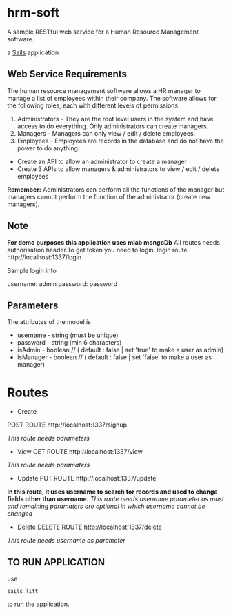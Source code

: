 # hrm-soft
A sample RESTful web service for a Human Resource Management software. 

a [Sails](http://sailsjs.org) application

## Web Service Requirements
The human resource management software allows a HR manager to manage a list of employees within their company. The software allows for the following roles, each with different levels of permissions:

1. Administrators - They are the root level users in the system and have access to do everything. Only administrators can create managers.
2. Managers - Managers can only view / edit / delete employees.
3. Employees - Employees are records in the database and do not have the power to do anything.

* Create an API to allow an administrator to create a manager
* Create 3 APIs to allow managers & administrators to view / edit / delete employees

**Remember:** Administrators can perform all the functions of the manager but managers cannot perform the function of the administrator (create new managers).


## Note 
**For demo purposes this application uses mlab mongoDb**
All routes needs authorisation header.To get token you need to login.
login route 
http://localhost:1337/login

Sample login info

username: admin
password: password

## Parameters

The attributes of the model is

* username  -   string (must be unique)
* password  -   string (min 6 characters)
* isAdmin   -   boolean // ( default : false | set 'true' to make a user as admin)
* isManager -   boolean // ( default : false | set 'false' to make a user as manager)

# Routes

* Create

POST ROUTE
http://localhost:1337/signup

_This route needs parameters_


* View
GET ROUTE
http://localhost:1337/view

_This route needs paramaters_

* Update
PUT ROUTE
http://localhost:1337/update

**In this route, it uses username to search for records and used to change fields other than username.**
_This route needs username parameter as must and remaining paramaters are optional in which username cannot be changed_

* Delete
DELETE ROUTE
http://localhost:1337/delete

_This route needs username as parameter_ 

## TO RUN APPLICATION

use 

```
sails lift
```
to run the application.